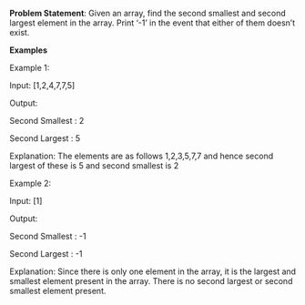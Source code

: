 **Problem Statement**: Given an array, find the second smallest and second largest element in the array. Print ‘-1’ in the event that either of them doesn’t exist.

**Examples**

Example 1:

Input:
[1,2,4,7,7,5]

Output:

Second Smallest : 2

Second Largest : 5

Explanation:
The elements are as follows 1,2,3,5,7,7 and hence second largest of these is 5 and second smallest is 2

Example 2:

Input:
[1]

Output:

Second Smallest : -1

Second Largest : -1

Explanation:
Since there is only one element in the array, it is the largest and smallest element present in the array. There is no second largest or second smallest element present.


